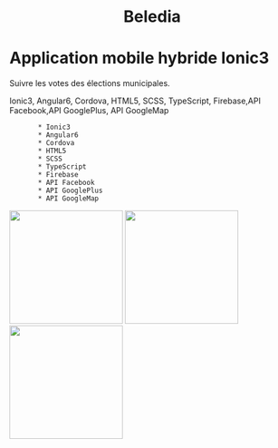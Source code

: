 

<h1 align="center">Beledia</h1>

# Application mobile hybride Ionic3

Suivre les votes des élections municipales.

Ionic3, Angular6, Cordova, HTML5, SCSS, TypeScript, Firebase,API Facebook,API GooglePlus, API GoogleMap


           * Ionic3
           * Angular6
           * Cordova
           * HTML5
           * SCSS
           * TypeScript
           * Firebase
           * API Facebook
           * API GooglePlus
           * API GoogleMap
           
           

  <img src="https://i.ibb.co/ctRhYrv/1.png" width="200">
 
  <img src="https://i.ibb.co/vJ18qd5/2.png" width="200">
  
  <img src="https://i.ibb.co/NjFgVfp/3.jpg" width="200">




  
  
  
  
  
  
  
  
  
  
  
  
  
  
   
   
   
   

  


